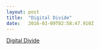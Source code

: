 ```yaml
---
layout: post 
title:  "Digital Divide" 
date:   2016-03-09T02:58:47.910Z 
---
```


[Digital Divide](http://wp.cmda.lsu.edu/event/digital-divide-jesse-allison-faculty-recital/?instance_id=564589)
